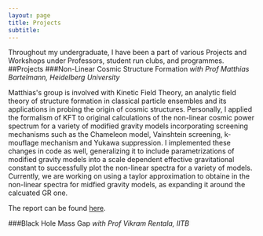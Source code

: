 ```yaml
---
layout: page
title: Projects
subtitle: 
---
```

Throughout my undergraduate, I have been a part of various Projects and Workshops under Professors, student run clubs, and programmes.
##Projects
###Non-Linear Cosmic Structure Formation *with Prof Matthias Bartelmann, Heidelberg University*

Matthias's group is involved with Kinetic Field Theory, an analytic field theory of structure formation in classical particle ensembles and its applications in probing the origin of cosmic structures. Personally, I applied the formalism of KFT to original calculations of the non-linear cosmic power spectrum for a variety of modified gravity models incorporating screening mechanisms such as the Chameleon model, Vainshtein screening, k-mouflage mechanism and Yukawa suppression. I implemented these changes in code as well, generalizing it to include parametrizations of modified gravity models into a scale dependent effective gravitational constant to successfully plot the non-linear spectra for a variety of models. Currently, we are working on using a taylor approximation to obtaine in the non-linear spectra for midfied gravity models, as expanding it around the calcuated GR one.

The report can be found [here](https://www.overleaf.com/read/whwqvjgrknvv). 

###Black Hole Mass Gap *with Prof Vikram Rentala, IITB*
